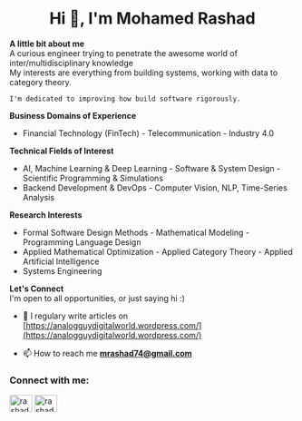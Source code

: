 <h1 align="center">Hi 👋, I'm Mohamed Rashad</h1>

**A little bit about me** <br/>
A curious engineer trying to penetrate the awesome world of inter/multidisciplinary knowledge <br/>
My interests are everything from building systems, working with data to category theory.  <br/>

`I'm dedicated to improving how build software rigorously.`

**Business Domains of Experience** <br/>
- Financial Technology (FinTech) - Telecommunication  - Industry 4.0

**Technical Fields of Interest** <br/>
- AI, Machine Learning & Deep Learning - Software & System Design - Scientific Programming & Simulations
- Backend Development & DevOps - Computer Vision, NLP, Time-Series Analysis
 
**Research Interests** <br/>
- Formal Software Design Methods - Mathematical Modeling - Programming Language Design
- Applied Mathematical Optimization - Applied Category Theory - Applied Artificial Intelligence
- Systems Engineering

**Let's Connect** <br/>
I'm open to all opportunities, or just saying hi :)

 

- 📝 I regulary write articles on [https://analogguydigitalworld.wordpress.com/](https://analogguydigitalworld.wordpress.com/)

- 📫 How to reach me **mrashad74@gmail.com**

<h3 align="left">Connect with me:</h3>
<p align="left">
<a href="https://twitter.com/rashaddism" target="blank"><img align="center" src="https://cdn.jsdelivr.net/npm/simple-icons@3.0.1/icons/twitter.svg" alt="rashaddism" height="30" width="40" /></a>
<a href="https://linkedin.com/in/rashaddism" target="blank"><img align="center" src="https://cdn.jsdelivr.net/npm/simple-icons@3.0.1/icons/linkedin.svg" alt="rashaddism" height="30" width="40" /></a>
</p>
